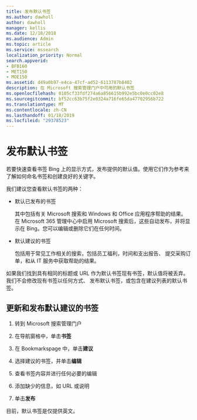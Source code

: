 ```yaml
---
title: 发布默认书签
ms.author: dawholl
author: dawholl
manager: kellis
ms.date: 12/18/2018
ms.audience: Admin
ms.topic: article
ms.service: mssearch
localization_priority: Normal
search.appverid:
- BFB160
- MET150
- MOE150
ms.assetid: d49a0b97-e4ca-47cf-ad52-6113787b8402
description: 在 Microsoft 搜索管理门户中可用的默认书签
ms.openlocfilehash: 0105cf33fdf274a6a856615b992e5bc0e0cc02e8
ms.sourcegitcommit: bf52cc63b75f2e0324a716fe65da47702956b722
ms.translationtype: MT
ms.contentlocale: zh-CN
ms.lasthandoff: 01/18/2019
ms.locfileid: "29378523"
---
```

# <a name="publish-default-bookmarks"></a>发布默认书签

若要快速查看书签 Bing 上的显示方式，发布提供的默认值。使用它们作为参考来了解如何命名书签和创建良好的关键字。
  
我们建议您查看默认书签的两种：
  
- 默认已发布的书签
    
    其中包括有关 Microsoft 搜索和 Windows 和 Office 应用程序帮助的结果。在 Microsoft 365 管理中心中启用 Microsoft 搜索后，这些自动发布，并将显示在 Bing。您可以编辑或删除它们在任何时间。
    
- 默认建议的书签
    
    包括用于常见工作相关的搜索，包括员工福利，时间和支出报告、 提交采购订单，和从 IT 服务中获取帮助的结果。
    
如果我们找到具有相同的标题或 URL 作为默认书签现有书签，默认值将被丢弃。我们不会修改现有书签以任何方式、 发布默认书签，或包含在建议列表的默认书签。
  
## <a name="update-and-publish-a-default-suggested-bookmark"></a>更新和发布默认建议的书签

1. 转到 Microsoft 搜索管理门户
    
2. 在导航窗格中，单击**书签**
    
3. 在 Bookmarkspage 中，单击**建议**
    
4. 选择建议的书签，并单击**编辑**
    
5. 查看书签内容并进行任何必要的编辑
    
6. 添加缺少的信息，如 URL 或说明
    
7. 单击**发布**
    
目前，默认书签是仅提供英文。 

  

